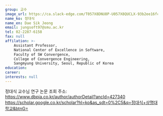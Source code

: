 ```yaml
---
group: 교수
image_url: https://ca.slack-edge.com/T057X8DNU8P-U057X8QUCLX-93b2ee16fc41-512
name_ko: 정대식
name_en: Dae Sik Jeong
email: jungsoft97@smu.ac.kr
tel: 02-2287-6158
fax: null
affilation: >-
    Assistant Professor,
    National Center of Excellence in Software,
    Faculty of SW Convergence,
    College of Convergence Engineering,
    Sangmyung University, Seoul, Republic of Korea
education:
career:
interests: null
---
```


정대식 교수님 연구 논문 조회 주소:
    https://www.dbpia.co.kr/author/authorDetail?ancId=427340
    https://scholar.google.co.kr/scholar?hl=ko&as_sdt=0%2C5&q=정대식+상명대학교&btnG=
